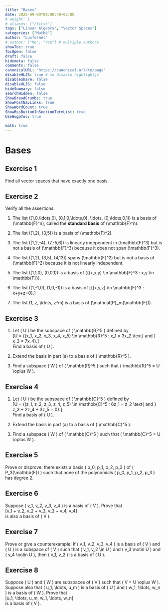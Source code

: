 ```yaml
---
title: "Bases"
date: 2025-09-09T08:00:40+02:00
# weight: 1
# aliases: ["/first"]
tags: ["Linear Algebra", "Vector Spaces"]
categories: ["Mathé"]
author: "Luxformel"
# author: ["Me", "You"] # multiple authors
showToc: true
TocOpen: false
draft: false
hidemeta: false
comments: false
canonicalURL: "https://canonical.url/to/page"
disableHLJS: true # to disable highlightjs
disableShare: false
disableHLJS: false
hideSummary: false
searchHidden: false
ShowBreadCrumbs: true
ShowPostNavLinks: true
ShowWordCount: true
ShowRssButtonInSectionTermList: true
UseHugoToc: true

math: true
---
```


# Bases

## Exercise 1

Find all vector spaces that have exactly one basis.

## Exercise 2

Verify all the assertions:

1. The list \((1,0,\ldots,0), (0,1,0,\ldots,0), \ldots, (0,\ldots,0,1)\) is a basis of \(\mathbb{F}^n\), called the **standard basis** of \(\mathbb{F}^n\).

2. The list \((1,2), (3,5)\) is a basis of \(\mathbb{F}^2\).

3. The list \((1,2,-4), (7,-5,6)\) is linearly independent in \(\mathbb{F}^3\) but is not a basis of \(\mathbb{F}^3\) because it does not span \(\mathbb{F}^3\).

4. The list \((1,2), (3,5), (4,13)\) spans \(\mathbb{F}^2\) but is not a basis of \(\mathbb{F}^2\) because it is not linearly independent.

5. The list \((1,1,0), (0,0,1)\) is a basis of \(\{(x,x,y) \in \mathbb{F}^3 : x,y \in \mathbb{F}\}\).

6. The list \((1,-1,0), (1,0,-1)\) is a basis of
   \[\{(x,y,z) \in \mathbb{F}^3 : x+y+z=0\}.\]

7. The list \(1, z, \ldots, z^m\) is a basis of \(\mathcal{P}_m(\mathbb{F})\).

## Exercise 3

1. Let \( U \) be the subspace of \( \mathbb{R}^5 \) defined by  
   \[U = \{(x_1, x_2, x_3, x_4, x_5) \in \mathbb{R}^5 : x_1 = 3x_2 \text{ and } x_3 = 7x_4\}.\]  
   Find a basis of \( U \).

2. Extend the basis in part (a) to a basis of \( \mathbb{R}^5 \).

3. Find a subspace \( W \) of \( \mathbb{R}^5 \) such that \( \mathbb{R}^5 = U \oplus W \).

## Exercise 4

1. Let \( U \) be the subspace of \( \mathbb{C}^5 \) defined by  
   \[U = \{(z_1, z_2, z_3, z_4, z_5) \in \mathbb{C}^5 : 6z_1 = z_2 \text{ and } z_3 + 2z_4 + 3z_5 = 0\}.\]  
   Find a basis of \( U \).

2. Extend the basis in part (a) to a basis of \( \mathbb{C}^5 \).

3. Find a subspace \( W \) of \( \mathbb{C}^5 \) such that \( \mathbb{C}^5 = U \oplus W \).

## Exercise 5

Prove or disprove: there exists a basis \( p_0, p_1, p_2, p_3 \) of \( P_3(\mathbb{F}) \) such that none of the polynomials \( p_0, p_1, p_2, p_3 \) has degree 2.

## Exercise 6

Suppose \( v_1, v_2, v_3, v_4 \) is a basis of \( V \). Prove that  
\[v_1 + v_2, v_2 + v_3, v_3 + v_4, v_4\]  
is also a basis of \( V \).

## Exercise 7

Prove or give a counterexample: If \( v_1, v_2, v_3, v_4 \) is a basis of \( V \) and \( U \) is a subspace of \( V \) such that \( v_1, v_2 \in U \) and \( v_3 \notin U \) and \( v_4 \notin U \), then \( v_1, v_2 \) is a basis of \( U \).

## Exercise 8

Suppose \( U \) and \( W \) are subspaces of \( V \) such that \( V = U \oplus W \). Suppose also that \( u_1, \ldots, u_m \) is a basis of \( U \) and \( w_1, \ldots, w_n \) is a basis of \( W \). Prove that  
\[u_1, \ldots, u_m, w_1, \ldots, w_n\]  
is a basis of \( V \).
